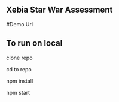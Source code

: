 ## Xebia Star War Assessment
#Demo Url

## To run on local

clone repo

cd to repo

npm install

npm start

